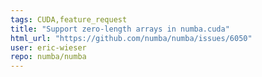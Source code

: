 ```yaml
---
tags: CUDA,feature_request
title: "Support zero-length arrays in numba.cuda"
html_url: "https://github.com/numba/numba/issues/6050"
user: eric-wieser
repo: numba/numba
---
```


